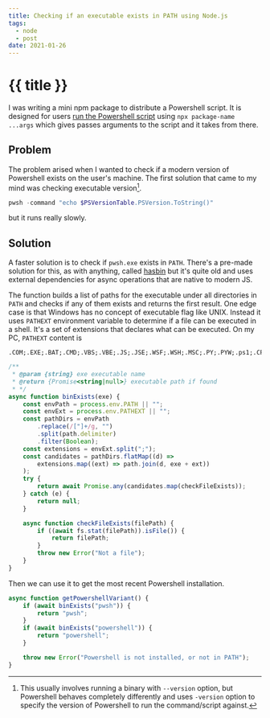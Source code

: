 ```yaml
---
title: Checking if an executable exists in PATH using Node.js
tags:
  - node
  - post
date: 2021-01-26
---
```


# {{ title }}

I was writing a mini npm package to distribute a Powershell script. It is designed for users [run the Powershell script](/posts/running-powershell-script-in-node/) using `npx package-name ...args` which gives passes arguments to the script and it takes from there. 

## Problem

The problem arised when I wanted to check if a modern version of Powershell exists on the user's machine.
The first solution that came to my mind was checking executable version[^version].

```powershell
pwsh -command "echo $PSVersionTable.PSVersion.ToString()" 
```

but it runs really slowly.

## Solution

A faster solution is to check if `pwsh.exe` exists in `PATH`. There's a pre-made solution for this, as with anything, called [hasbin](https://github.com/springernature/hasbin) but it's quite old and uses external dependencies for async operations that are native to modern JS.

The function builds a list of paths for the executable under all directories in `PATH` and checks if any of them exists and returns the first result.
One edge case is that Windows has no concept of executable flag like UNIX. Instead it uses `PATHEXT` environment variable to determine if a file can be executed in a shell. It's a set of extensions that declares what can be executed. On my PC, `PATHEXT` content is

```
.COM;.EXE;.BAT;.CMD;.VBS;.VBE;.JS;.JSE;.WSF;.WSH;.MSC;.PY;.PYW;.ps1;.CPL
```


```js
/**
 * @param {string} exe executable name
 * @return {Promise<string|null>} executable path if found
 * */
async function binExists(exe) {
    const envPath = process.env.PATH || "";
    const envExt = process.env.PATHEXT || "";
    const pathDirs = envPath
        .replace(/["]+/g, "")
        .split(path.delimiter)
        .filter(Boolean);
    const extensions = envExt.split(";");
    const candidates = pathDirs.flatMap((d) =>
        extensions.map((ext) => path.join(d, exe + ext))
    );
    try {
        return await Promise.any(candidates.map(checkFileExists));
    } catch (e) {
        return null;
    }

    async function checkFileExists(filePath) {
        if ((await fs.stat(filePath)).isFile()) {
            return filePath;
        }
        throw new Error("Not a file");
    }
}
```

Then we can use it to get the most recent Powershell installation.

```js
async function getPowershellVariant() {
    if (await binExists("pwsh")) {
        return "pwsh";
    }
    if (await binExists("powershell")) {
        return "powershell";
    }

    throw new Error("Powershell is not installed, or not in PATH");
}
```


[^version]: This usually involves running a binary with `--version` option, but Powershell behaves completely differently and uses `-version` option to specify the version of Powershell to run the command/script against.